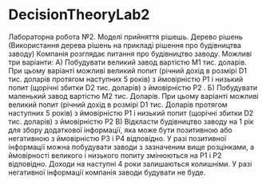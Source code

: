 # DecisionTheoryLab2
Лабораторна робота №2. Моделі прийняття рішешь. Дерево рішень (Використання дерева рішень на прикладі рішення про будівництва заводу)
Компанія розглядає питання про будівництво заводу. Можливі три варіанти:
А) Побудувати великий завод вартістю М1 тис. доларів. При цьому варіанті можливі великий попит (річний дохід в розмірі D1 тис. доларів протягом наступних 5 років) з ймовірністю Р1 і низький попит (щорічні збитки D2 тис. доларів) з ймовірністю Р2 .
Б) Побудувати маленький завод вартістю М2 тис. Доларів. При цьому варіанті можливі великий попит (річний дохід в розмірі D1 тис. Доларів протягом наступних 5 років) з ймовірністю Р1 і низький попит (щорічні збитки D2 тис. доларів) з ймовірністю Р2
В) Відкласти будівництво заводу на 1 рік для збору додаткової інформації, яка може бути позитивною або негативною з ймовірністю Р3 і Р4 відповідно. У разі позитивної інформації можна побудувати заводи з зазначеним вище розцінками, а ймовірності великого і низького попиту змінюються на Р1 і Р2 відповідно. Доходи на наступні 4 роки залишаються колишніми. У разі негативної інформації компанія заводи будувати не буде. 

